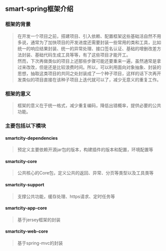 ## smart-spring框架介绍
### 框架的背景

> 在开发一个项目之前，搭建项目、引入依赖、配置框架这些基础活自然不用多说，通常为了加快项目的开发进度还需要封装一些常用的类和工具，比如统一的响应结果封装、统一的异常处理、接口签名认证、基础的增删改差方法封装、基础代码生成工具等等，有了这些项目才能开工。<br>
> 然而，下次再做类似的项目上述那些步骤可能还要重来一遍，虽然通常是拿过来改改，但是还是比较浪费时间。所以，可以利用面向对象抽象、封装的思想，抽取这类项目的共同之处封装成了一个种子项目，这样的话下次再开发类似的项目直接在该种子项目上迭代就可以了，减少无意义的重复工作。

### 框架的意义
> 框架的意义在于统一格式，减少重复编码，降低出错概率，提供必要的公共功能。

### 主要包括以下模块
#### smartcity-dependencies
> 预定义主要依赖开源jar包的版本，构建插件的版本和配置，环境配置等
    
#### smartcity-core
> 公共核心的Core包，定义公共的返回、异常、分页等类型以及工具类等
    
#### smartcity-support
> 支撑公共功能，缓存处理、https请求、定时任务等
    
#### smartcity-app-core
> 基于jersey框架的封装

#### smartcity-web-core
> 基于spring-mvc的封装


